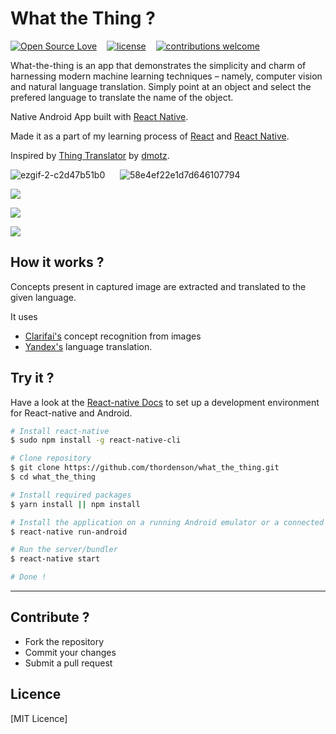 # What the Thing ?

[![Open Source Love](https://badges.frapsoft.com/os/v2/open-source.svg?v=102)](https://github.com/what_the_thing)  &nbsp;&nbsp;
[![license](https://img.shields.io/github/license/mashape/apistatus.svg)](https://github.com/thordenson/what_the_thing)  &nbsp;&nbsp;
[![contributions welcome](https://img.shields.io/badge/contributions-welcome-brightgreen.svg?style=flat)](https://github.com/thordenson/what_the_thing)

What-the-thing is an app that demonstrates the simplicity and charm of harnessing modern machine learning techniques – namely, computer vision and natural language translation. Simply point at an object and select the prefered language to translate the name of the object.

Native Android App built with [React Native](https://github.com/facebook/react-native).

Made it as a part of my learning process of [React](https://github.com/facebook/react-native) and [React Native](https://github.com/facebook/react-native).

Inspired by [Thing Translator](https://github.com/dmotz/thing-translator) by [dmotz](https://github.com/dmotz).

![ezgif-2-c2d47b51b0](https://cloud.githubusercontent.com/assets/14950089/24720723/b2305c4e-1a5b-11e7-8717-672866128ef0.gif)
&nbsp;&nbsp;&nbsp;&nbsp;
![58e4ef22e1d7d646107794](https://cloud.githubusercontent.com/assets/14950089/24707372/ec7b4538-1a30-11e7-944d-98addd4ff146.gif)


![](https://oxism.com/thing-translator/thing-translator.gif)

![](https://oxism.com/thing-translator/img/1.jpg)

![](https://oxism.com/thing-translator/img/2.jpg)


## How it works ?

Concepts present in captured image are extracted and translated to the given language.

It uses

- [Clarifai's](https://clarifai.com/) concept recognition from images
- [Yandex's](https://tech.yandex.com/translate/) language translation.

## Try it ?

Have a look at the [React-native Docs](https://facebook.github.io/react-native/docs/getting-started.html) to set up a development environment for React-native and Android.

```sh
# Install react-native
$ sudo npm install -g react-native-cli

# Clone repository
$ git clone https://github.com/thordenson/what_the_thing.git
$ cd what_the_thing

```


```sh
# Install required packages
$ yarn install || npm install

# Install the application on a running Android emulator or a connected Android device
$ react-native run-android

# Run the server/bundler
$ react-native start

# Done !
```

<hr/>


## Contribute ?

- Fork the repository
- Commit your changes
- Submit a pull request

## Licence

[MIT Licence]